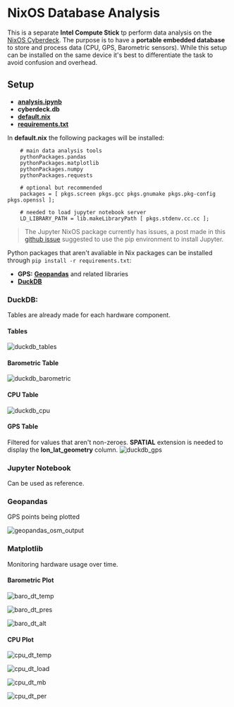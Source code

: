 # NixOS Database Analysis
This is a separate **Intel Compute Stick** tp perform data analysis on the [NixOS Cyberdeck](../README.md). The purpose is to have a **portable embedded database** to store and process data (CPU, GPS, Barometric sensors). While this setup can be installed on the same device it's best to differentiate the task to avoid confusion and overhead.

## Setup
* **[analysis.ipynb](./analysis.ipynb)**
* **cyberdeck.db**
* **[default.nix](./default.nix)**
* **[requirements.txt](./requirements.txt)**

In **default.nix** the following packages will be installed:
```
    # main data analysis tools
    pythonPackages.pandas
    pythonPackages.matplotlib
    pythonPackages.numpy
    pythonPackages.requests

    # optional but recommended
    packages = [ pkgs.screen pkgs.gcc pkgs.gnumake pkgs.pkg-config pkgs.openssl ];

    # needed to load jupyter notebook server
    LD_LIBRARY_PATH = lib.makeLibraryPath [ pkgs.stdenv.cc.cc ];
```
> The Jupyter NixOS package currently has issues, a post made in this [github issue](https://github.com/NixOS/nixpkgs/issues/255923) suggested to use the pip environment to install Jupyter. 

Python packages that aren't avaliable in Nix packages can be installed through ```pip install -r requirements.txt```:
* **GPS:** **[Geopandas](https://geopandas.org/en/stable/)** and related libraries
* **[DuckDB](https://duckdb.org/)**

### **DuckDB**:
Tables are already made for each hardware component.

#### Tables
![duckdb_tables](../images/database/duckdb_tables.png)

#### Barometric Table
![duckdb_barometric](../images/database/duckdb_barometric_table.png)

#### CPU Table
![duckdb_cpu](../images/database/duckdb_cpu_table.png)

#### GPS Table
Filtered for values that aren't non-zeroes. **SPATIAL** extension is needed to display the **lon_lat_geometry** column.
![duckdb_gps](../images/database/duckdb_gps_table.png)

### **Jupyter Notebook**
Can be used as reference.
### Geopandas
GPS points being plotted 

![geopandas_osm_output](../images/data_analysis/geopandas_osm_output.png)

### Matplotlib
Monitoring hardware usage over time. 
#### Barometric Plot
![baro_dt_temp](../images/data_analysis/baro_plot_dt_temp.png)

![baro_dt_pres](../images/data_analysis/baro_plot_dt_pres.png)

![baro_dt_alt](../images/data_analysis/baro_plot_dt_alt.png)

#### CPU Plot
![cpu_dt_temp](../images/data_analysis/cpu_plot_dt_temp.png)

![cpu_dt_load](../images/data_analysis/cpu_plot_dt_load.png)

![cpu_dt_mb](../images/data_analysis/cpu_plot_dt_mb.png)

![cpu_dt_per](../images/data_analysis/cpu_plot_dt_per.png)
